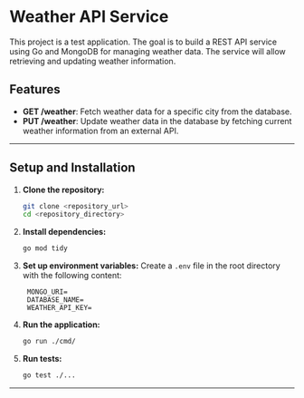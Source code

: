 # Weather API Service

This project is a test application. The goal is to build a REST API service using Go and MongoDB for managing weather data. The service will allow retrieving and updating weather information.

## Features

- **GET /weather**: Fetch weather data for a specific city from the database.
- **PUT /weather**: Update weather data in the database by fetching current weather information from an external API.

---

## Setup and Installation

1. **Clone the repository:**
   ```bash
   git clone <repository_url>
   cd <repository_directory>
   ```

2. **Install dependencies:**
   ```bash
   go mod tidy
   ```

3. **Set up environment variables:**
   Create a `.env` file in the root directory with the following content:
   ```plaintext
    MONGO_URI=
    DATABASE_NAME=
    WEATHER_API_KEY=
   ```

4. **Run the application:**
   ```bash
   go run ./cmd/
   ```

5. **Run tests:**
   ```bash
   go test ./...
   ```

---
